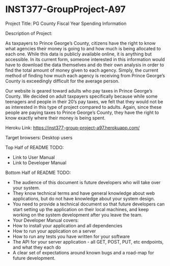 # INST377-GroupProject-A97

Project Title: PG County Fiscal Year Spending Information

Description of Project:

As taxpayers to Prince George’s County, citizens have the right to know what agencies their money is going to and how much is being allocated to each one. While this data is publicly available online, it is anything but accessible. In its current form, someone interested in this information would have to download the data themselves and do their own analysis in order to find the total amount of money given to each agency. Simply, the current method of finding how much each agency is receiving from Prince George’s County is exceedingly difficult for the average person.

Our website is geared toward adults who pay taxes in Prince George’s County. We decided on adult taxpayers specifically because while some teenagers and people in their 20’s pay taxes, we felt that they would not be as interested in this type of project compared to adults. Again, since these people are paying taxes to Prince George’s County, they have the right to know exactly where their money is being spent.

Heroku Link: https://inst377-group-project-a97.herokuapp.com/

Target browsers: Desktop users

Top Half of README TODO:

- Link to User Manual
- Link to Developer Manual

Bottom Half of README TODO:
- The audience of this document is future developers who will take over your system.
- They know technical terms and have general knowledge about web applications, but do not have knowledge about your system design.
- You need to provide a technical document so that future developers can start setting up the application on their local machines, and keep working on the system development after you leave the team.
- Your Developer Manual covers:
- How to install your application and all dependencies
- How to run your application on a server
- How to run any tests you have written for your software
- The API for your server application - all GET, POST, PUT, etc endpoints, and what they each do
- A clear set of expectations around known bugs and a road-map for future development.
